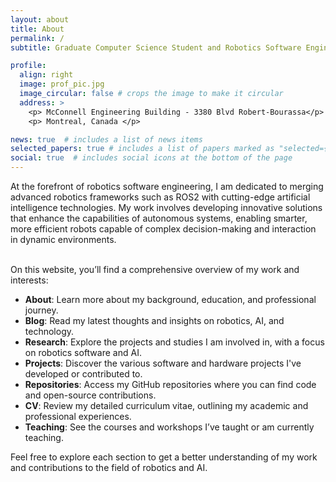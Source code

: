 ```yaml
---
layout: about
title: About
permalink: /
subtitle: Graduate Computer Science Student and Robotics Software Engineering Expert | Leading the Merging between Robotics Software and Artificial Intelligence

profile:
  align: right
  image: prof_pic.jpg
  image_circular: false # crops the image to make it circular
  address: >
    <p> McConnell Engineering Building - 3380 Blvd Robert-Bourassa</p>
    <p> Montreal, Canada </p>

news: true  # includes a list of news items
selected_papers: true # includes a list of papers marked as "selected={true}"
social: true  # includes social icons at the bottom of the page
---
```


At the forefront of robotics software engineering, I am dedicated to merging advanced robotics frameworks such as ROS2 with cutting-edge artificial intelligence technologies. My work involves developing innovative solutions that enhance the capabilities of autonomous systems, enabling smarter, more efficient robots capable of complex decision-making and interaction in dynamic environments.
<br><br>

On this website, you’ll find a comprehensive overview of my work and interests:

- **About**: Learn more about my background, education, and professional journey.
- **Blog**: Read my latest thoughts and insights on robotics, AI, and technology.
- **Research**: Explore the projects and studies I am involved in, with a focus on robotics software and AI.
- **Projects**: Discover the various software and hardware projects I've developed or contributed to.
- **Repositories**: Access my GitHub repositories where you can find code and open-source contributions.
- **CV**: Review my detailed curriculum vitae, outlining my academic and professional experiences.
- **Teaching**: See the courses and workshops I’ve taught or am currently teaching.

Feel free to explore each section to get a better understanding of my work and contributions to the field of robotics and AI.
